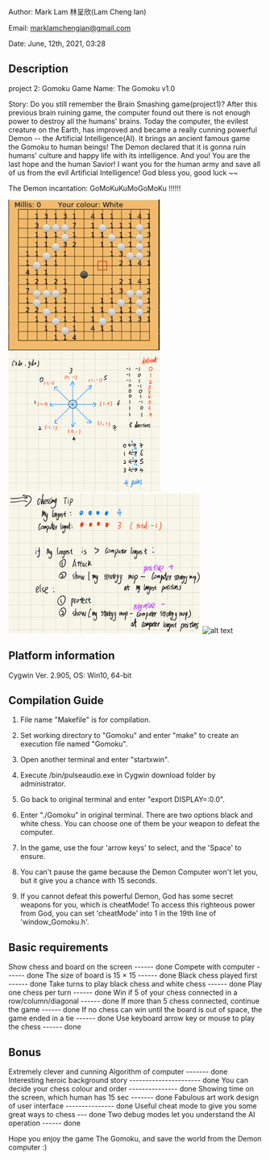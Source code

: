 Author: Mark Lam 林呈欣(Lam Cheng Ian)

Email: marklamchengian@gmail.com

Date: June, 12th, 2021, 03:28


Description
------------
project 2: Gomoku
Game Name: The Gomoku v1.0

Story: Do you still remember the Brain Smashing game(project1)? After this previous brain ruining game, the computer found out there is not enough power to destroy all the humans' brains.
    Today the computer, the evilest creature on the Earth, has improved and became a really cunning powerful Demon -- the Artificial Intelligence(AI).
    It brings an ancient famous game the Gomoku to human beings! The Demon declared that it is gonna ruin humans' culture and happy life with its intelligence.
    And you! You are the last hope and the human Savior! I want you for the human army and save all of us from the evil Artificial Intelligence!
    God bless you, good luck ~~

The Demon incantation: GoMoKuKuMoGoMoKu !!!!!!

![alt text](Planner.jpg)
![alt text](Note2.png) ![alt text](Note3.png) ![alt text](Note4.png)


Platform information
---------------------
Cygwin Ver. 2.905, OS: Win10, 64-bit


Compilation Guide
------------------
1. File name "Makefile" is for compilation.
2. Set working directory to "Gomoku" and enter "make" to create an execution file named "Gomoku".
3. Open another terminal and enter "startxwin".
4. Execute /bin/pulseaudio.exe in Cygwin download folder by administrator.
5. Go back to original terminal and enter "export DISPLAY=:0.0".
6. Enter "./Gomoku" in original terminal. There are two options black and white chess. You can choose one of them be your weapon to defeat the computer.

7. In the game, use the four 'arrow keys' to select, and the 'Space' to ensure.
8. You can't pause the game because the Demon Computer won't let you, but it give you a chance with 15 seconds.
9. If you cannot defeat this powerful Demon, God has some secret weapons for you, which is cheatMode!
    To access this righteous power from God, you can set 'cheatMode' into 1 in the 19th line of 'window_Gomoku.h'.



Basic requirements
------------------
Show chess and board on the screen ------ done
Compete with computer ------ done
The size of board is 15 × 15 ------ done
Black chess played first ------ done
Take turns to play black chess and white chess ------ done
Play one chess per turn ------ done
Win if 5 of your chess connected in a row/column/diagonal ------ done
If more than 5 chess connected, continue the game ------ done
If no chess can win until the board is out of space, the game ended in a tie ------ done
Use keyboard arrow key or mouse to play the chess ------ done


Bonus
------
Extremely clever and cunning Algorithm of computer ------- done
Interesting heroic background story ---------------------- done
You can decide your chess colour and order --------------- done
Showing time on the screen, which human has 15 sec ------- done
Fabulous art work design of user interface --------------- done
Useful cheat mode to give you some great ways to chess --- done
Two debug modes let you understand the AI operation ------ done

Hope you enjoy the game The Gomoku, and save the world from the Demon computer :)
